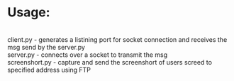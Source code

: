 # Usage:
<br>
client.py - generates a listining port for socket connection and receives the msg send by the server.py<br>
server.py - connects over a socket to transmit the msg <br>
screenshort.py - capture and send the screenshort of users screed to specified address using FTP
